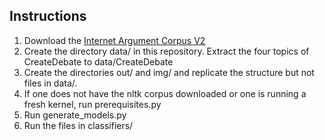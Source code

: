 ## Instructions ##
 1. Download the [Internet Argument Corpus V2](https://nlds.soe.ucsc.edu/iac2)
 2. Create the directory data/ in this repository. Extract the four topics of CreateDebate to data/CreateDebate
 3. Create the directories out/ and img/ and replicate the structure but not files in data/.
 4. If one does not have the nltk corpus downloaded or one is running a fresh kernel, run prerequisites.py
 5. Run generate_models.py 
 6. Run the files in classifiers/
